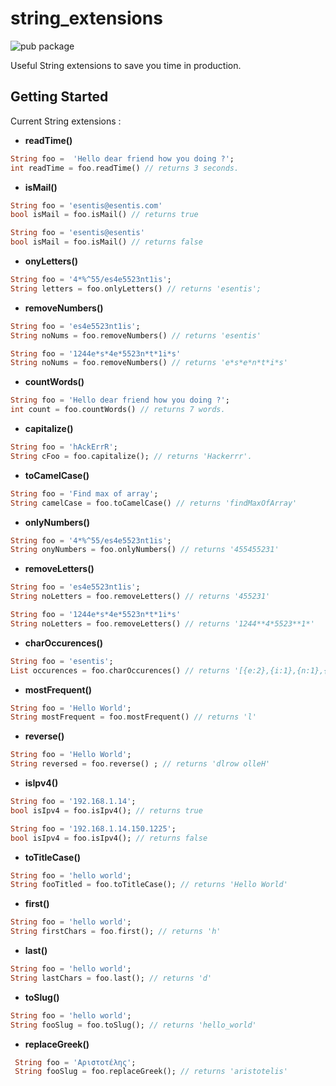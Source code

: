 # string_extensions

![pub package](https://img.shields.io/pub/v/string_extensions.svg)

Useful String extensions to save you time in production.

## Getting Started

Current String extensions :

* **readTime()**

```dart
String foo =  'Hello dear friend how you doing ?';
int readTime = foo.readTime() // returns 3 seconds.
```

* **isMail()**

```dart
String foo = 'esentis@esentis.com'
bool isMail = foo.isMail() // returns true
```

```dart
String foo = 'esentis@esentis'
bool isMail = foo.isMail() // returns false
```

* **onyLetters()**

```dart
String foo = '4*%^55/es4e5523nt1is';
String letters = foo.onlyLetters() // returns 'esentis';
```

* **removeNumbers()**

```dart
String foo = 'es4e5523nt1is';
String noNums = foo.removeNumbers() // returns 'esentis'
```

```dart
String foo = '1244e*s*4e*5523n*t*1i*s'
String noNums = foo.removeNumbers() // returns 'e*s*e*n*t*i*s'
```

* **countWords()**

```dart
String foo = 'Hello dear friend how you doing ?';
int count = foo.countWords() // returns 7 words.
```

* **capitalize()**

```dart
String foo = 'hAckErrR';
String cFoo = foo.capitalize(); // returns 'Hackerrr'.
```

* **toCamelCase()**

```dart
String foo = 'Find max of array';
String camelCase = foo.toCamelCase() // returns 'findMaxOfArray'
```

* **onlyNumbers()**

```dart
String foo = '4*%^55/es4e5523nt1is';
String onyNumbers = foo.onlyNumbers() // returns '455455231'
```

* **removeLetters()**

```dart
String foo = 'es4e5523nt1is';
String noLetters = foo.removeLetters() // returns '455231'
```

```dart
String foo = '1244e*s*4e*5523n*t*1i*s'
String noLetters = foo.removeLetters() // returns '1244**4*5523**1*'
```

* **charOccurences()**

```dart
String foo = 'esentis';
List occurences = foo.charOccurences() // returns '[{e:2},{i:1},{n:1},{s:2},]'
```

* **mostFrequent()**

```dart
String foo = 'Hello World';
String mostFrequent = foo.mostFrequent() // returns 'l'
```

* **reverse()**

```dart
String foo = 'Hello World';
String reversed = foo.reverse() ; // returns 'dlrow olleH'
```

* **isIpv4()**

```dart
String foo = '192.168.1.14';
bool isIpv4 = foo.isIpv4(); // returns true
```

```dart
String foo = '192.168.1.14.150.1225';
bool isIpv4 = foo.isIpv4(); // returns false
```

* **toTitleCase()**

```dart
String foo = 'hello world';
String fooTitled = foo.toTitleCase(); // returns 'Hello World'
 ```

* **first()**

```dart
String foo = 'hello world';
String firstChars = foo.first(); // returns 'h'
 ```

* **last()**

 ```dart
String foo = 'hello world';
String lastChars = foo.last(); // returns 'd'
```

* **toSlug()**

```dart
String foo = 'hello world';
String fooSlug = foo.toSlug(); // returns 'hello_world'
 ```

* **replaceGreek()**

```dart
 String foo = 'Αριστοτέλης';
 String fooSlug = foo.replaceGreek(); // returns 'aristotelis'
 ```
